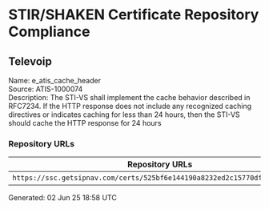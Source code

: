 # STIR/SHAKEN Certificate Repository Compliance

## Televoip

Name: e_atis_cache_header\
Source: ATIS-1000074\
Description: The STI-VS shall implement the cache behavior described in RFC7234. If the HTTP response does not include any recognized caching directives or indicates caching for less than 24 hours, then the STI-VS should cache the HTTP response for 24 hours
### Repository URLs

| Repository URLs | Not After |  Problems | Link |
|-----------------|-----------|-----------|------|
| `https://ssc.getsipnav.com/certs/525bf6e144190a8232ed2c15770df226099ff1ff` | 11&#160;Nov&#160;23&#160;00:08&#160;UTC | true | [view](../../REPOS/39ec6053189b750740f8582b620c5b4be4ef1659/README.md) |


Generated: 02 Jun 25 18:58 UTC